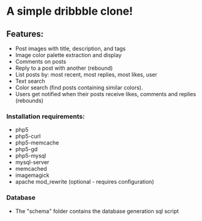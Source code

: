 # A simple dribbble clone!

## Features:

* Post images with title, description, and tags
* Image color palette extraction and display
* Comments on posts
* Reply to a post with another (rebound)
* List posts by: most recent, most replies, most likes, user
* Text search
* Color search (find posts containing similar colors).
* Users get notified when their posts receive likes, comments and replies (rebounds)


### Installation requirements:

* php5
* php5-curl
* php5-memcache
* php5-gd
* php5-mysql
* mysql-server
* memcached
* imagemagick
* apache mod_rewrite (optional - requires configuration)


### Database
* The "schema" folder contains the database generation sql script